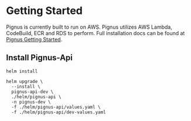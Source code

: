 # Getting Started
Pignus is currently built to run on AWS. Pignus utilizes AWS Lambda, CodeBuild, ECR and RDS to
perform. Full installation docs can be found at [Pignus Getting Started](docs/getting-started.md).


## Install Pignus-Api

```console
helm install 

helm upgrade \
  --install \
  pignus-api-dev \
  ./helm/pignus-api \
  -n pignus-dev \
  -f ./helm/pignus-api/values.yaml \
  -f ./helm/pignus-api/dev-values.yaml
